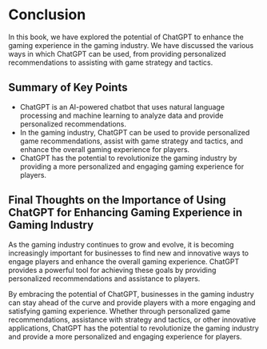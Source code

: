 # Conclusion

In this book, we have explored the potential of ChatGPT to enhance the gaming experience in the gaming industry. We have discussed the various ways in which ChatGPT can be used, from providing personalized recommendations to assisting with game strategy and tactics.

Summary of Key Points
---------------------

* ChatGPT is an AI-powered chatbot that uses natural language processing and machine learning to analyze data and provide personalized recommendations.
* In the gaming industry, ChatGPT can be used to provide personalized game recommendations, assist with game strategy and tactics, and enhance the overall gaming experience for players.
* ChatGPT has the potential to revolutionize the gaming industry by providing a more personalized and engaging gaming experience for players.

Final Thoughts on the Importance of Using ChatGPT for Enhancing Gaming Experience in Gaming Industry
----------------------------------------------------------------------------------------------------

As the gaming industry continues to grow and evolve, it is becoming increasingly important for businesses to find new and innovative ways to engage players and enhance the overall gaming experience. ChatGPT provides a powerful tool for achieving these goals by providing personalized recommendations and assistance to players.

By embracing the potential of ChatGPT, businesses in the gaming industry can stay ahead of the curve and provide players with a more engaging and satisfying gaming experience. Whether through personalized game recommendations, assistance with strategy and tactics, or other innovative applications, ChatGPT has the potential to revolutionize the gaming industry and provide a more personalized and engaging experience for players.

